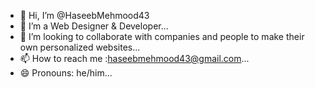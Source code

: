 - 👋 Hi, I’m @HaseebMehmood43
- 👀 I’m a Web Designer & Developer...
- 💞️ I’m looking to collaborate with companies and people to make their own personalized websites...
- 📫 How to reach me :haseebmehmood43@gmail.com...
- 😄 Pronouns: he/him...


<!---
HaseebMehmood43/HaseebMehmood43 is a ✨ special ✨ repository because its `README.md` (this file) appears on your GitHub profile.
You can click the Preview link to take a look at your changes.
--->
